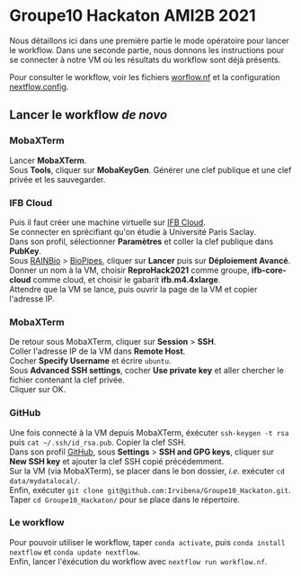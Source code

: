 # Groupe10 Hackaton AMI2B 2021

Nous détaillons ici dans une première partie le mode opératoire pour lancer le workflow. Dans une seconde partie, nous donnons les instructions pour se connecter à notre VM où les résultats du workflow sont déjà présents.

Pour consulter le workflow, voir les fichiers [worflow.nf](worflow.nf) et la configuration [nextflow.config](nextflow.config).

## Lancer le workflow _de novo_

### MobaXTerm

Lancer **MobaXTerm**.  
Sous **Tools**, cliquer sur **MobaKeyGen**. Générer une clef publique et une clef privée et les sauvegarder.  

### IFB Cloud

Puis il faut créer une machine virtuelle sur [IFB Cloud](https://biosphere.france-bioinformatique.fr/).  
Se connecter en sprécifiant qu'on étudie à Université Paris Saclay.  
Dans son profil, sélectionner **Paramètres** et coller la clef publique dans **PubKey**.  
Sous [RAINBio](https://biosphere.france-bioinformatique.fr/catalogue/) > [BioPipes](https://biosphere.france-bioinformatique.fr/catalogue/appliance/119/), cliquer sur **Lancer** puis sur **Déploiement Avancé**. Donner un nom à la VM, choisir **ReproHack2021** comme groupe, **ifb-core-cloud** comme cloud, et choisir le gabarit **ifb.m4.4xlarge**.  
Attendre que la VM se lance, puis ouvrir la page de la VM et copier l'adresse IP.  

### MobaXTerm

De retour sous MobaXTerm, cliquer sur **Session** > **SSH**.  
Coller l'adresse IP de la VM dans **Remote Host**.  
Cocher **Specify Username** et écrire `ubuntu`.  
Sous **Advanced SSH settings**, cocher **Use private key** et aller chercher le fichier contenant la clef privée.  
Cliquer sur OK.

### GitHub

Une fois connecté à la VM depuis MobaXTerm, éxécuter `ssh-keygen -t rsa` puis `cat ~/.ssh/id_rsa.pub`. Copier la clef SSH.  
Dans son profil [GitHub](https://github.com/), sous **Settings** > **SSH and GPG keys**, cliquer sur **New SSH key** et ajouter la clef SSH copié précédemment.  
Sur la VM (via MobaXTerm), se placer dans le bon dossier, _i.e._ exécuter `cd data/mydatalocal/`.  
Enfin, exécuter `git clone git@github.com:Irvibena/Groupe10_Hackaton.git`.  
Taper `cd Groupe10_Hackaton/` pour se place dans le répertoire.

### Le workflow

Pour pouvoir utiliser le workflow, taper `conda activate`, puis `conda install nextflow` et `conda update nextflow`.  
Enfin, lancer l'éxécution du workflow avec `nextflow run workflow.nf`.
